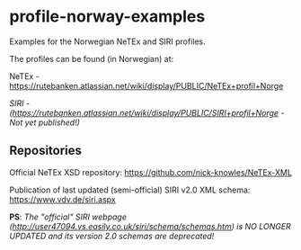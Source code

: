 # profile-norway-examples

Examples for the Norwegian NeTEx and SIRI profiles.

The profiles can be found (in Norwegian) at:

NeTEx - https://rutebanken.atlassian.net/wiki/display/PUBLIC/NeTEx+profil+Norge

_SIRI - (https://rutebanken.atlassian.net/wiki/display/PUBLIC/SIRI+profil+Norge - Not yet published!)_

## Repositories ##
Official NeTEx XSD repository:
https://github.com/nick-knowles/NeTEx-XML

Publication of last updated (semi-official) SIRI v2.0 XML schema:
https://www.vdv.de/siri.aspx

**PS**: _The "official" SIRI webpage (http://user47094.vs.easily.co.uk/siri/schema/schemas.htm) is NO LONGER UPDATED and its version 2.0 schemas are deprecated!_

